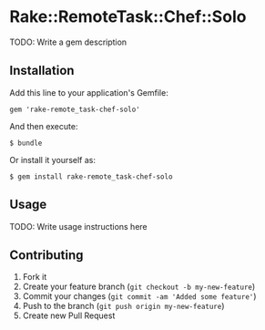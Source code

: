 # Rake::RemoteTask::Chef::Solo

TODO: Write a gem description

## Installation

Add this line to your application's Gemfile:

    gem 'rake-remote_task-chef-solo'

And then execute:

    $ bundle

Or install it yourself as:

    $ gem install rake-remote_task-chef-solo

## Usage

TODO: Write usage instructions here

## Contributing

1. Fork it
2. Create your feature branch (`git checkout -b my-new-feature`)
3. Commit your changes (`git commit -am 'Added some feature'`)
4. Push to the branch (`git push origin my-new-feature`)
5. Create new Pull Request
